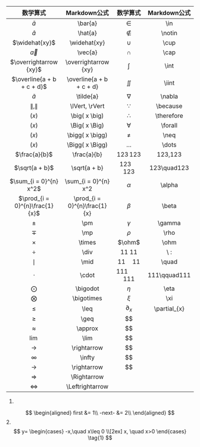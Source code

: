 
|              数学算式              |          Markdown公式          |      数学算式      |  Markdown公式  |
| :----------------------------: | :--------------------------: | :------------: | :----------: |
|           $\bar{a}$            |           \bar{a}            |     $\in$      |     \in      |
|           $\hat{a}$            |           \hat{a}            |    $\notin$    |    \notin    |
|         $\widehat{xy}$         |         \widehat{xy}         |     $\cup$     |     \cup     |
|           $\vec{a}$            |           \vec{a}            |     $\cap$     |     \cap     |
|     $\overrightarrow {xy}$     |     \overrightarrow {xy}     |     $\int$     |     \int     |
|   $\overline{a + b + c + d}$   |   \overline{a + b + c + d}   |    $\iint$     |    \iint     |
|          $\tilde{a}$           |          \tilde{a}           |    $\nabla$    |    \nabla    |
|        $\lVert, \rVert$        |        \lVert, \rVert        |   $\because$   |   \because   |
|        $\big( x \big)$         |        \big( x \big)         |  $\therefore$  |  \therefore  |
|        $\Big( x \Big)$         |        \Big( x \Big)         |   $\forall$    |   \forall    |
|       $\bigg( x \bigg)$        |       \bigg( x \bigg)        |     $\neq$     |     \neq     |
|       $\Bigg( x \Bigg)$        |       \Bigg( x \Bigg)        |    $\dots$     |    \dots     |
|         $\frac{a}{b}$          |         \frac{a}{b}          |   $123\,123$   |   123\,123   |
|         $\sqrt{a + b}$         |         \sqrt{a + b}         | $123\quad123$  | 123\quad123  |
|     $\sum_{i = 0}^{n} x^2$     |     \sum_{i = 0}^{n} x^2     |    $\alpha$    |    \alpha    |
| $\prod_{i = 0}^{n}\frac{1}{x}$ | \prod_{i = 0}^{n}\frac{1}{x} |    $\beta$     |    \beta     |
|             $\pm$              |             \pm              |    $\gamma$    |    \gamma    |
|             $\mp$              |             \mp              |     $\rho$     |     \rho     |
|            $\times$            |            \times            |     $\ohm$     |     \ohm     |
|             $\div$             |             \div             |    $11\:11$    |     \ :      |
|             $\mid$             |             \mid             |  $11\quad11$   |    \quad     |
|            $\cdot$             |            \cdot             | $111\qquad111$ | 111\qquad111 |
|           $\bigodot$           |           \bigodot           |     $\eta$     |     \eta     |
|          $\bigotimes$          |          \bigotimes          |     $\xi$      |     \xi      |
|             $\leq$             |             \leq             | $\partial_{x}$ | \partial_{x} |
|             $\geq$             |             \geq             |       $$       |              |
|           $\approx$            |           \approx            |       $$       |              |
|             $\lim$             |             \lim             |       $$       |              |
|         $\rightarrow$          |         \rightarrow          |       $$       |              |
|            $\infty$            |            \infty            |       $$       |              |
|         $\rightarrow$          |         \rightarrow          |       $$       |              |
|         $\Rightarrow$          |         \Rightarrow          |                |              |
|       $\Leftrightarrow$        |       \Leftrightarrow        |                |              |
1.
$$
\begin{aligned}
first    &=    1\\
-next-   &=    2\\
\end{aligned}
$$
2.
$$
y=
\begin{cases}
-x,\quad x\leq 0 \\[2ex]
x, \quad x>0
\end{cases}
\tag{1}
$$



